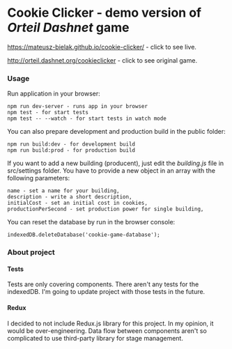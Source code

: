 # Cookie Clicker - demo version of *Orteil Dashnet* game

https://mateusz-bielak.github.io/cookie-clicker/ - click to see live.

http://orteil.dashnet.org/cookieclicker - click to see original game.

### Usage

Run application in your browser:
```
npm run dev-server - runs app in your browser
npm test - for start tests
npm test -- --watch - for start tests in watch mode
```

You can also prepare development and production build in the public folder:
```
npm run build:dev - for development build
npm run build:prod - for production build
```

If you want to add a new building (producent), just edit the *building.js* file in src/settings folder.
You have to provide a new object in an array with the following parameters:
```
name - set a name for your building,
description - write a short description,
initialCost - set an initial cost in cookies,
productionPerSecond - set production power for single building,
```

You can reset the database by run in the browser console:
```
indexedDB.deleteDatabase('cookie-game-database');
```

### About project

#### Tests
Tests are only covering components. There aren't any tests for the indexedDB. I'm going to update project with those tests in the future.

#### Redux
I decided to not include Redux.js library for this project. In my opinion, it would be over-engineering. Data flow between components aren't so complicated to use third-party library for stage management.

